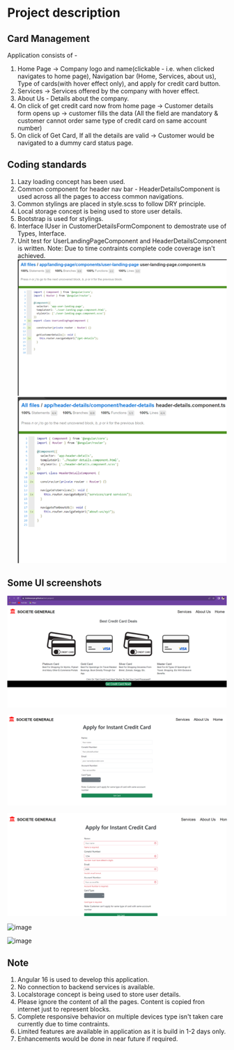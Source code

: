 # Project description

## Card Management

Application consists of - 

1. Home Page -> Company logo and name(clickable - i.e. when clicked navigates to home page), Navigation bar (Home, Services, about us), Type of cards(with hover effect only), and apply for credit card button.
2. Services -> Services offered by the company with hover effect.
3. About Us - Details about the company.
4. On click of get credit card now from home page -> Customer details form opens up -> customer fills the data (All the field are mandatory & customer cannot order same type of credit card on same account number)
5. On click of Get Card, If all the details are valid -> Customer would be navigated to a dummy card status page.

## Coding standards
1. Lazy loading concept has been used.
2. Common component for header nav bar - HeaderDetailsComponent is used across all the pages to access common navigations.
3. Common stylings are placed in style.scss to follow DRY principle.
4. Local storage concept is being used to store user details.
5. Bootstrap is used for stylings.
6. Interface IUser in CustomerDetailsFormComponent to demostrate use of Types, Interface.
7. Unit test for UserLandingPageComponent and HeaderDetailsComponent is written. Note: Due to time contraints complete code coverage isn't achieved.
![Alt text](image.png)
![Alt text](image-1.png)

## Some UI screenshots

![Alt text](image-2.png)

![Alt text](image-6.png)

![Alt text](image-5.png)

![image](https://github.com/Krishnavvyas/test-project/assets/47623042/fa1562f9-60b4-4122-be3d-06e18929d0ec)

![image](https://github.com/Krishnavvyas/test-project/assets/47623042/cdce5982-c337-45e9-a6c8-b6839c55f86c)



## Note
1. Angular 16 is used to develop this application.
2. No connection to backend services is available.
3. Localstorage concept is being used to store user details.
4. Please ignore the content of all the pages. Content is copied fron internet just to represent blocks.
5. Complete responsive behavior on multiple devices type isn't taken care currently due to time contraints.
6. Limited features are available in application as it is build in 1-2 days only.
7. Enhancements would be done in near future if required.
